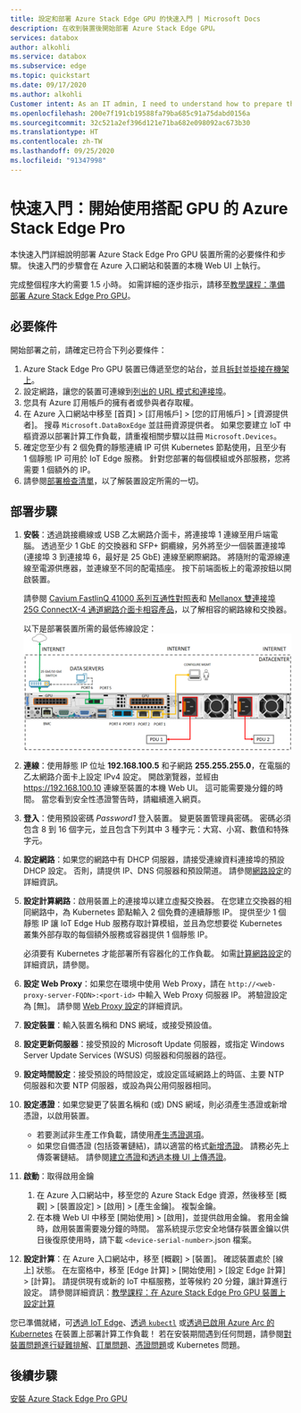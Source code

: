 ```yaml
---
title: 設定和部署 Azure Stack Edge GPU 的快速入門 | Microsoft Docs
description: 在收到裝置後開始部署 Azure Stack Edge GPU。
services: databox
author: alkohli
ms.service: databox
ms.subservice: edge
ms.topic: quickstart
ms.date: 09/17/2020
ms.author: alkohli
Customer intent: As an IT admin, I need to understand how to prepare the portal to quickly deploy Azure Stack Edge so I can use it to transfer data to Azure.
ms.openlocfilehash: 200e7f191cb19588fa79ba685c91a75dabd0156a
ms.sourcegitcommit: 32c521a2ef396d121e71ba682e098092ac673b30
ms.translationtype: HT
ms.contentlocale: zh-TW
ms.lasthandoff: 09/25/2020
ms.locfileid: "91347998"
---
```

# <a name="quickstart-get-started-with-azure-stack-edge-pro-with-gpu"></a>快速入門：開始使用搭配 GPU 的 Azure Stack Edge Pro 

本快速入門詳細說明部署 Azure Stack Edge Pro GPU 裝置所需的必要條件和步驟。 快速入門的步驟會在 Azure 入口網站和裝置的本機 Web UI 上執行。 

完成整個程序大約需要 1.5 小時。 如需詳細的逐步指示，請移至[教學課程：準備部署 Azure Stack Edge Pro GPU](azure-stack-edge-gpu-deploy-prep.md#deployment-configuration-checklist)。 


## <a name="prerequisites"></a>必要條件

開始部署之前，請確定已符合下列必要條件：

1. Azure Stack Edge Pro GPU 裝置已傳遞至您的站台，並且[拆封](azure-stack-edge-gpu-deploy-install.md#unpack-the-device)並[掛接在機架上](azure-stack-edge-gpu-deploy-install.md#rack-the-device)。 
1. 設定網路，讓您的裝置可連線到[列出的 URL 模式和連接埠](azure-stack-edge-gpu-system-requirements.md#networking-port-requirements)。 
1. 您具有 Azure 訂用帳戶的擁有者或參與者存取權。
1. 在 Azure 入口網站中移至 [首頁] > [訂用帳戶] > [您的訂用帳戶] > [資源提供者]。 搜尋 `Microsoft.DataBoxEdge` 並註冊資源提供者。 如果您要建立 IoT 中樞資源以部署計算工作負載，請重複相關步驟以註冊 `Microsoft.Devices`。
1. 確定您至少有 2 個免費的靜態連續 IP 可供 Kubernetes 節點使用，且至少有 1 個靜態 IP 可用於 IoT Edge 服務。 針對您部署的每個模組或外部服務，您將需要 1 個額外的 IP。
1. 請參閱[部署檢查清單](azure-stack-edge-gpu-deploy-checklist.md)，以了解裝置設定所需的一切。 


## <a name="deployment-steps"></a>部署步驟

1. **安裝**：透過跳接纜線或 USB 乙太網路介面卡，將連接埠 1 連線至用戶端電腦。 透過至少 1 GbE 的交換器和 SFP+ 銅纜線，另外將至少一個裝置連接埠 (連接埠 3 到連接埠 6，最好是 25 GbE) 連線至網際網路。 將隨附的電源線連線至電源供應器，並連線至不同的配電插座。 按下前端面板上的電源按鈕以開啟裝置。  

    請參閱 [Cavium FastlinQ 41000 系列互通性對照表](https://www.marvell.com/documents/xalflardzafh32cfvi0z/)和 [Mellanox 雙連接埠 25G ConnectX-4 通道網路介面卡相容產品](https://docs.mellanox.com/display/ConnectX4LxFirmwarev14271016/Firmware+Compatible+Products)，以了解相容的網路線和交換器。

    以下是部署裝置所需的最低佈線設定：![已連接纜線的裝置背面](./media/azure-stack-edge-gpu-quickstart/backplane-min-cabling-1.png)

2. **連線**：使用靜態 IP 位址 **192.168.100.5** 和子網路 **255.255.255.0**，在電腦的乙太網路介面卡上設定 IPv4 設定。 開啟瀏覽器，並經由 https://192.168.100.10 連線至裝置的本機 Web UI。 這可能需要幾分鐘的時間。 當您看到安全性憑證警告時，請繼續進入網頁。

3. **登入**：使用預設密碼 *Password1* 登入裝置。 變更裝置管理員密碼。 密碼必須包含 8 到 16 個字元，並且包含下列其中 3 種字元：大寫、小寫、數值和特殊字元。

4. **設定網路**：如果您的網路中有 DHCP 伺服器，請接受連線資料連接埠的預設 DHCP 設定。 否則，請提供 IP、DNS 伺服器和預設閘道。 請參閱[網路設定](azure-stack-edge-gpu-deploy-configure-network-compute-web-proxy.md#configure-network)的詳細資訊。

5. **設定計算網路**：啟用裝置上的連接埠以建立虛擬交換器。 在您建立交換器的相同網路中，為 Kubernetes 節點輸入 2 個免費的連續靜態 IP。 提供至少 1 個靜態 IP 讓 IoT Edge Hub 服務存取計算模組，並且為您想要從 Kubernetes 叢集外部存取的每個額外服務或容器提供 1 個靜態 IP。 

    必須要有 Kubernetes 才能部署所有容器化的工作負載。 如需[計算網路設定](azure-stack-edge-gpu-deploy-configure-network-compute-web-proxy.md#enable-compute-network)的詳細資訊，請參閱。

6. **設定 Web Proxy**：如果您在環境中使用 Web Proxy，請在 `http://<web-proxy-server-FQDN>:<port-id>` 中輸入 Web Proxy 伺服器 IP。 將驗證設定為 [無]。 請參閱 [Web Proxy 設定](azure-stack-edge-gpu-deploy-configure-network-compute-web-proxy.md#configure-web-proxy)的詳細資訊。

7. **設定裝置**：輸入裝置名稱和 DNS 網域，或接受預設值。 

8. **設定更新伺服器**：接受預設的 Microsoft Update 伺服器，或指定 Windows Server Update Services (WSUS) 伺服器和伺服器的路徑。 

9. **設定時間設定**：接受預設的時間設定，或設定區域網路上的時區、主要 NTP 伺服器和次要 NTP 伺服器，或設為與公用伺服器相同。

10. **設定憑證**：如果您變更了裝置名稱和 (或) DNS 網域，則必須產生憑證或新增憑證，以啟用裝置。 

    - 若要測試非生產工作負載，請使用[產生憑證選項](azure-stack-edge-gpu-deploy-configure-certificates.md#generate-device-certificates)。 
    - 如果您自備憑證 (包括簽署鏈結)，請以適當的格式[新增憑證](azure-stack-edge-gpu-deploy-configure-certificates.md#bring-your-own-certificates)。 請務必先上傳簽署鏈結。 請參閱[建立憑證](azure-stack-edge-j-series-create-certificates-tool.md)和[透過本機 UI 上傳憑證](azure-stack-edge-gpu-deploy-configure-certificates.md#bring-your-own-certificates)。

11. **啟動**：取得啟用金鑰 

    1. 在 Azure 入口網站中，移至您的 Azure Stack Edge 資源，然後移至 [概觀] > [裝置設定] > [啟用] > [產生金鑰]。 複製金鑰。 
    1. 在本機 Web UI 中移至 [開始使用] > [啟用]，並提供啟用金鑰。 套用金鑰時，啟用裝置需要幾分鐘的時間。 當系統提示您安全地儲存裝置金鑰以供日後復原使用時，請下載 `<device-serial-number>`.json 檔案。 

12. **設定計算**：在 Azure 入口網站中，移至 [概觀] > [裝置]。 確認裝置處於 [線上] 狀態。 在左窗格中，移至 [Edge 計算] > [開始使用] > [設定 Edge 計算] > [計算]。 請提供現有或新的 IoT 中樞服務，並等候約 20 分鐘，讓計算進行設定。 請參閱詳細資訊：[教學課程：在 Azure Stack Edge Pro GPU 裝置上設定計算](azure-stack-edge-gpu-deploy-configure-compute.md)

您已準備就緒，可[透過 IoT Edge](azure-stack-edge-gpu-deploy-sample-module-marketplace.md)、[透過 `kubectl`](azure-stack-edge-gpu-create-kubernetes-cluster.md) 或[透過已啟用 Azure Arc 的 Kubernetes](azure-stack-edge-gpu-deploy-arc-kubernetes-cluster.md) 在裝置上部署計算工作負載！ 若在安裝期間遇到任何問題，請參閱[對裝置問題進行疑難排解]()、[訂單問題](azure-stack-edge-gpu-troubleshoot.md)、[憑證問題](azure-stack-edge-j-series-certificate-troubleshooting.md)或 Kubernetes 問題。 

## <a name="next-steps"></a>後續步驟

[安裝 Azure Stack Edge Pro GPU](./azure-stack-edge-gpu-deploy-install.md)



